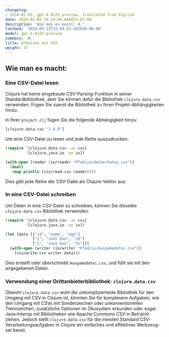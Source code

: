 ```yaml
---
changelog:
- 2024-02-03, gpt-4-0125-preview, translated from English
date: 2024-02-03 19:19:04.668835-07:00
description: 'Wie man es macht: #.'
lastmod: '2024-03-13T22:44:53.442640-06:00'
model: gpt-4-0125-preview
summary: '#.'
title: Arbeiten mit CSV
weight: 37
---
```


## Wie man es macht:


### Eine CSV-Datei lesen
Clojure hat keine eingebaute CSV-Parsing-Funktion in seiner Standardbibliothek, aber Sie können dafür die Bibliothek `clojure.data.csv` verwenden. Fügen Sie zuerst die Bibliothek zu Ihren Projekt-Abhängigkeiten hinzu.

In Ihrer `project.clj` fügen Sie die folgende Abhängigkeit hinzu:
```clojure
[clojure.data.csv "1.0.0"]
```
Um eine CSV-Datei zu lesen und jede Reihe auszudrucken:
```clojure
(require '[clojure.data.csv :as csv]
         '[clojure.java.io :as io])

(with-open [reader (io/reader "Pfad/zu/deinerDatei.csv")]
  (doall
   (map println (csv/read-csv reader))))
```
Dies gibt jede Reihe der CSV-Datei als Clojure-Vektor aus.

### In eine CSV-Datei schreiben
Um Daten in eine CSV-Datei zu schreiben, können Sie dieselbe `clojure.data.csv` Bibliothek verwenden:
```clojure
(require '[clojure.data.csv :as csv]
         '[clojure.java.io :as io])

(let [data [["id", "name", "age"]
            ["1", "John Doe", "28"]
            ["2", "Jane Doe", "31"]]]
  (with-open [writer (io/writer "Pfad/zu/Ausgabedatei.csv")]
    (csv/write-csv writer data)))
```
Dies erstellt oder überschreibt `Ausgabedatei.csv`, und füllt sie mit den angegebenen Daten.

### Verwendung einer Drittanbieterbibliothek: `clojure.data.csv`
Obwohl `clojure.data.csv` wohl die unkomplizierteste Bibliothek für den Umgang mit CSV in Clojure ist, könnten Sie für komplexere Aufgaben, wie den Umgang mit CSVs mit Sonderzeichen oder unkonventionellen Trennzeichen, zusätzliche Optionen im Ökosystem erkunden oder sogar Java-Interop mit Bibliotheken wie Apache Commons CSV in Betracht ziehen. Jedoch stellt `clojure.data.csv` für die meisten Standard CSV-Verarbeitungsaufgaben in Clojure ein einfaches und effektives Werkzeug-set bereit.
